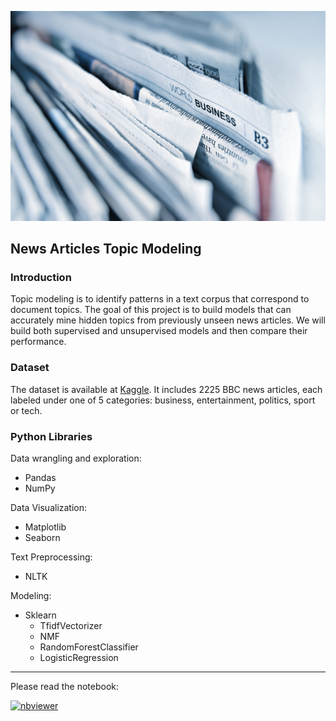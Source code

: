 ![](https://raw.githubusercontent.com/Benjamin2009/News-Articles-Topic-Modeling/main/news%20articles.jpg)

## News Articles Topic Modeling

### Introduction

Topic modeling is to identify patterns in a text corpus that correspond to document topics. The goal of this project is to build models that can accurately mine hidden topics from previously unseen news articles. We will build both supervised and unsupervised models and then compare their performance.

### Dataset

The dataset is available at [Kaggle](https://www.kaggle.com/competitions/learn-ai-bbc/data). It includes 2225 BBC news articles, each labeled under one of 5 categories: business, entertainment, politics, sport or tech. 

### Python Libraries

Data wrangling and exploration:
- Pandas
- NumPy

Data Visualization:
- Matplotlib
- Seaborn

Text Preprocessing:
- NLTK

Modeling:
- Sklearn
  - TfidfVectorizer
  - NMF
  - RandomForestClassifier
  - LogisticRegression


---

Please read the notebook:

[![nbviewer](https://raw.githubusercontent.com/jupyter/design/master/logos/Badges/nbviewer_badge.svg)](https://nbviewer.org/github/Benjamin2009/News-Articles-Topic-Modeling/blob/main/News%20Articles%20Topic%20Modeling.ipynb)

